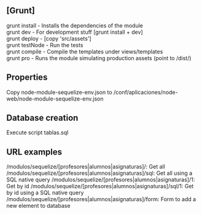 ## [Grunt]  
grunt install  - Installs the dependencies of the module  
grunt dev      - For development stuff [grunt install + dev]  
grunt deploy   - [copy 'src/assets']  
grunt testNode - Run the tests  
grunt compile  - Compile the templates under views/templates  
grunt pro      - Runs the module simulating production assets (point to /dist/)

## Properties
Copy node-module-sequelize-env.json to /conf/aplicaciones/node-web/node-module-sequelize-env.json

## Database creation
Execute script tablas.sql

## URL examples
/modulos/sequelize/[profesores|alumnos|asignaturas]/: Get all
/modulos/sequelize/[profesores|alumnos|asignaturas]/sql: Get all using a SQL native query
/modulos/sequelize/[profesores|alumnos|asignaturas]/1: Get by id
/modulos/sequelize/[profesores|alumnos|asignaturas]/sql/1: Get by id using a SQL native query
/modulos/sequelize/[profesores|alumnos|asignaturas]/form: Form to add a new element to database
